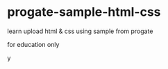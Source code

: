 # progate-sample-html-css

learn upload html & css using sample from progate

for education only

y
